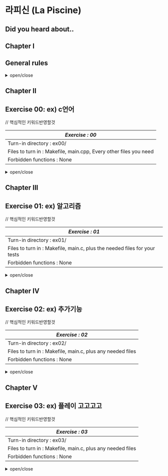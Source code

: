 # 라피신 (La Piscine)

## Did you heard about..

## Chapter I
## General rules

<details>
<summary>open/close</summary>
<div markdown="1">

 ex) 금지된 함수 사용시 0점. . . .. 

</div>
</details>


## Chapter II
## Exercise 00: ex) c언어
// 핵심적인 키워드반영할것

|*Exercise : 00*|
|-----------------|
|Turn-in directory : ex00/|
|Files to turn in : Makefile, main.cpp, Every other files you need|
|Forbidden functions : None|

<details>
<summary>open/close</summary>
<div markdown="1">

 💡 아이디어

 🚨 주의사항 
  
</div>
</details>

## Chapter III
## Exercise 01: ex) 알고리즘
// 핵심적인 키워드반영할것

|*Exercise : 01*|
|-----------------|
|Turn-in directory : ex01/|
|Files to turn in : Makefile, main.c, plus the needed files for your tests|
|Forbidden functions : None|

<details>
<summary>open/close</summary>
<div markdown="1">
  
 💡 아이디어

 🚨 주의사항 

</div>
</details>

## Chapter IV
## Exercise 02: ex) 추가기능
// 핵심적인 키워드반영할것

|*Exercise : 02*|
|-----------------|
|Turn-in directory : ex02/|
|Files to turn in : Makefile, main.c, plus any needed files|
|Forbidden functions : None|

<details>
<summary>open/close</summary>
<div markdown="1">

 💡 아이디어

 🚨 주의사항
  
</div>
</details>

## Chapter V
## Exercise 03: ex) 플레이 고고고고
// 핵심적인 키워드반영할것

|*Exercise : 03*|
|-----------------|
|Turn-in directory : ex03/|
|Files to turn in : Makefile, main.c, plus any needed files|
|Forbidden functions : None|

<details>
<summary>open/close</summary>
<div markdown="1">
  

 💡 아이디어

 🚨 주의사항
  

</div>
</details>
